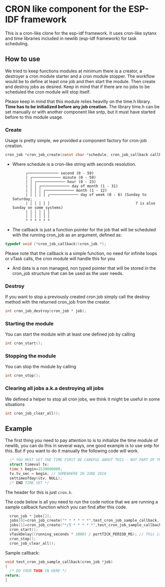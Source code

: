 # CRON like component for the ESP-IDF framework

This is a cron-like clone for the esp-idf framework. It uses cron-like sytanx and time libraries included in newlib (esp-idf framework) for task scheduling.

## How to use

We tried to keep functions modules at minimum there is a creator, a destroyer a cron module starter and a cron module stopper. The workflow would be to define at least one job and then start the module. Then create and destroy jobs as desired. Keep in mind that if there are no jobs to be scheduled the cron module will stop itself.

Please keep in mind that this module relies heavilly on the time.h library. **Time has to be initialized before any job creation.** The library time.h can be set manually or with another component like sntp, but it must have started before to this module usage.

### Create

Usage is pretty simple, we provided a component factory for cron-job creation. 


```C
cron_job *cron_job_create(const char *schedule, cron_job_callback callback, void *data)
```

* Where schedule is a cron-like string with seconds resolution. 

            ┌────────────── second (0 - 59)  
            | ┌───────────── minute (0 - 59)
            | │ ┌───────────── hour (0 - 23)
            | │ │ ┌───────────── day of month (1 - 31)
            | │ │ │ ┌───────────── month (1 - 12)
            | │ │ │ │ ┌───────────── day of week (0 - 6) (Sunday to Saturday;
            | │ │ │ │ │                                       7 is also Sunday on some systems)
            | │ │ │ │ │
            | │ │ │ │ │
            * * * * * *  
            
* The callback is just a function pointer for the job that will be scheduled with the running cron_job as an argument, defined as:

```C
typedef void (*cron_job_callback)(cron_job *);
```

Please note that the callback is a simple function, no need for infinite loops or vTask calls, the cron module will handle this for you

* And data is a non managed, non typed  pointer that will be stored in the cron_job structure that can be used as the user needs.

### Destroy



If you want to stop a previously created cron job simply call the destroy method with the returned cron_job from the creator. 



```C
int cron_job_destroy(cron_job * job);
```


### Starting the module

You can start the module with at least one defined job by calling 

```C
int cron_start();
```

### Stopping the module

You can stop the module by calling 

```C
int cron_stop();
```

### Clearing all jobs a.k.a destroying all jobs

We defined a helper to stop all cron jobs, we think it might be useful in some situations

```C
int cron_job_clear_all();
```


## Example

The first thing you need to pay attention to is to initialize the time module of newlib, you can do this in several ways, one good example is to use sntp for this. But if you want to do it manually the following code will work. 

```C
  /* YOU MUST SET THE TIME FIRST BE CAREFUL ABOUT THIS - NOT PART OF THE MODULE*/
  struct timeval tv;
  time_t begin=1530000000;
  tv.tv_sec = begin; // SOMEWHERE IN JUNE 2018
  settimeofday(&tv, NULL);
  /* END TIME SET */
```

The header for this is just `cron.h`.

The code below is all you need to run the code notice that we are running a sample callback function which you can find after this code. 

```C
  cron_job * jobs[2];
  jobs[0]=cron_job_create("* * * * * *",test_cron_job_sample_callback,(void *)0);
  jobs[1]=cron_job_create("*/5 * * * * *",test_cron_job_sample_callback,(void *)10000);
  cron_start();
  vTaskDelay((running_seconds * 1000) / portTICK_PERIOD_MS); // This is just to emulate a delay between the calls
  cron_stop();
  cron_job_clear_all();
```

Sample callback:

```C
void test_cron_job_sample_callback(cron_job *job)
{
  /* DO YOUR TASK IN HERE */
return;
}
```
